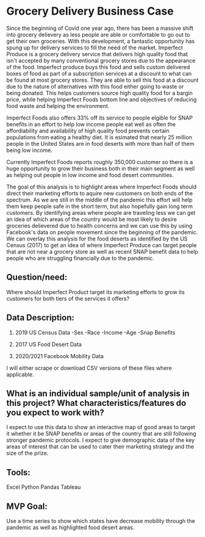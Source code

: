 # Grocery Delivery Business Case

Since the beginning of Covid one year ago, there has been a massive shift into grocery delievery as less people are able or comfortable to go out to get their own groceries.  With this development, a fantastic opportunity has spung up for delivery services to fill the need of the market. Imperfect Produce is a grocery delivery service that delivers high quality food that isn't accepted by many conventional grocery stores due to the appearance of the food.  Imperfect produce buys this food and sells custom delivered boxes of food as part of a subscription services at a discount to what can be found at most grocery stores.  They are able to sell this food at a discount due to the nature of alternatives with this food either going to waste or being donated.  This helps customers source high quality food for a bargin price, while helping Imperfect Foods bottom line and objectives of reducing food waste and helping the environment.   

Imperfect Foods also offers 33% off its service to people elgible for SNAP benefits in an effort to help low income people eat well as often the affordiability and availability of high quality food prevents certain populations from eating a healthy diet.  It is esimated that nearly 25 million people in the United States are in food deserts with more than half of them being low income. 

Currently Imperfect Foods reports roughly 350,000 customer so there is a huge opportunity to grow their business both in their main segment as well as helping out people in low income and food desert communities. 

The goal of this analysis is to highlight areas where Imperfect Foods should direct their marketing efforts to aquire new customers on both ends of the spectrum.  As we are still in the middle of the pandemic this effort will help them keep people safe in the short term, but also hopefully gain long term customers. By identifying areas where people are traveling less we can get an idea of which areas of the country would be most likely to desire groceries delievered due to health concerns and we can use this by using Facebook's data on people movement since the beginning of the pandemic.  We can overlay this analysis for the food deserts as identified by the US Census (2017) to get an idea of where Imperfect Produce can target people that are not near a grocery store as well as recent SNAP benefit data to help people who are struggling financially due to the pandemic.

## Question/need:

Where should Imperfect Product target its marketing efforts to grow its customers for both tiers of the services it offers?  

## Data Description:
1) 2019 US Census Data
  -Sex
  -Race
  -Income
  -Age
  -Snap Benefits

2) 2017 US Food Desert Data

3) 2020/2021 Facebook Mobility Data

I will either scrape or download CSV versions of these files where applicable.

## What is an individual sample/unit of analysis in this project? What characteristics/features do you expect to work with?

I expect to use this data to show an interactive map of good areas to target it whether it be SNAP benefits or areas of the country that are still following stronger pandemic protocols.  I expect to give demographic data of the key areas of interest that can be used to cater their marketing strategy and the size of the prize.  

## Tools:

Excel
Python
Pandas
Tableau

## MVP Goal:
Use a time series to show which states have decrease mobility through the pandemic as well as highlighted food desert areas.

